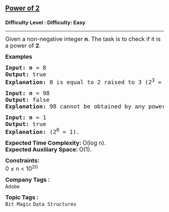 <h2><a href="https://www.geeksforgeeks.org/problems/power-of-2-1587115620/1?page=2&difficulty=Easy,Medium&sortBy=submissions">Power of 2</a></h2><h3>Difficulty Level : Difficulty: Easy</h3><hr><div class="problems_problem_content__Xm_eO"><p><span style="font-size: 18px;">Given a non-negative integer <strong>n</strong>. The task is to check if it is a power of <strong>2</strong>.&nbsp; <br></span></p>
<p><span style="font-size: 18px;"><strong>Examples<br></strong></span></p>
<pre><span style="font-size: 18px;"><strong>Input: n</strong> = 8
<strong>Output: </strong>true
<strong>Explanation: </strong>8 is equal to 2 raised to 3 (2<sup>3</sup> = 8).</span></pre>
<pre><span style="font-size: 18px;"><strong>Input: n</strong> = 98
<strong>Output: </strong>false
<strong>Explanation: </strong>98 cannot be obtained by any power of 2.</span></pre>
<pre><span style="font-size: 18px;"><strong>Input: n</strong> = 1
<strong>Output: </strong>true
<strong>Explanation: </strong></span><span style="font-size: 18px;">(2<sup>0</sup> = 1)</span><span style="font-size: 18px;">.</span></pre>
<p><span style="font-size: 18px;"><strong>Expected Time Complexity: </strong>O(log n).<br><strong>Expected Auxiliary Space: </strong>O(1).</span></p>
<p><span style="font-size: 18px;"><strong>Constraints:</strong><br>0 ≤ n &lt; 10<sup>20</sup></span></p></div><p><span style=font-size:18px><strong>Company Tags : </strong><br><code>Adobe</code>&nbsp;<br><p><span style=font-size:18px><strong>Topic Tags : </strong><br><code>Bit Magic</code>&nbsp;<code>Data Structures</code>&nbsp;